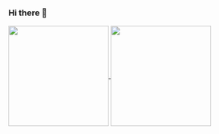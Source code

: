 ### Hi there 👋

<!--
**diogocaeiro02/diogocaeiro02** is a ✨ _special_ ✨ repository because its `README.md` (this file) appears on your GitHub profile.

Here are some ideas to get you started:

- 🔭 I’m currently working on ...
- 🌱 I’m currently learning ...
- 👯 I’m looking to collaborate on ...
- 🤔 I’m looking for help with ...
- 💬 Ask me about ...
- 📫 How to reach me: ...
- 😄 Pronouns: ...
- ⚡ Fun fact: ...
-->


<a href="https://github.com/diogocaeiro02/github-readme-stats">
  <img height=200 align="center" src="https://github-readme-stats.vercel.app/api?username=diogocaeiro02&theme=radical" />
</a>
<a href="https://github.com/diogocaeiro02/convoychat">
  <img height=200 align="center" src="https://github-readme-stats.vercel.app/api/top-langs?username=diogocaeiro02&layout=compact&langs_count=8&card_width=320&theme=radical" />
</a>
